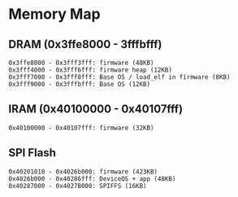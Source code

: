 Memory Map
==========

DRAM (0x3ffe8000 - 3fffbfff)
-----------------------------

```
0x3ffe8000 - 0x3fff3fff: firmware (48KB)
0x3fff4000 - 0x3fff6fff: firmware heap (12KB)
0x3fff7000 - 0x3fff8fff: Base OS / load_elf in firmware (8KB)
0x3fff9000 - 0x3fffbfff: Base OS (12KB)
```

IRAM (0x40100000 - 0x40107fff)
------------------------------

```
0x40100000 - 0x40107fff: firmware (32KB)
```

SPI Flash
---------

```
0x40201010 - 0x4026b000: firmware (423KB)
0x4026b000 - 0x40286fff: DeviceOS + app (48KB)
0x40287000 - 0x4027B000: SPIFFS (16KB)
```

